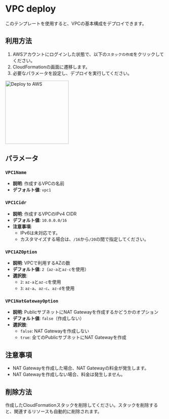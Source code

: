 # VPC deploy

このテンプレートを使用すると、VPCの基本構成をデプロイできます。

## 利用方法

1. AWSアカウントにログインした状態で、以下の`スタックの作成`をクリックしてください。
2. CloudFormationの画面に遷移します。
3. 必要なパラメータを設定し、デプロイを実行してください。

[<img src="https://github.com/mirakuuu/aws-deploy-factory/assets/159740576/c2d15fc9-8371-479b-94b0-4e433118e12e" alt="Deploy to AWS" width="200">](https://ap-northeast-1.console.aws.amazon.com/cloudformation/home?region=ap-northeast-1#/stacks/quickcreate?templateURL=https%3A%2F%2Faws-deploy-factory-ap-northeast-1.s3.ap-northeast-1.amazonaws.com%2F00_vpc%2Fvpc.yml&stackName=VpcStack&param_VPC1Name=vpc1&param_VPC1Cidr=10.0.0.0%2F16&param_VPC1AZOption=2&param_VPC1NatGatewayOption=false)

## パラメータ

### `VPC1Name`

- **説明**: 作成するVPCの名前
- **デフォルト値**: `vpc1`

### `VPC1Cidr`

- **説明**: 作成するVPCのIPv4 CIDR
- **デフォルト値**: `10.0.0.0/16`
- **注意事項**:
  - IPv6は未対応です。
  - カスタマイズする場合は、`/16`から`/20`の間で指定してください。

### `VPC1AZOption`

- **説明**: VPCで利用するAZの数
- **デフォルト値**: `2`（`az-a`と`az-c`を使用）
- **選択肢**:
  - `2`: `az-a`と`az-c`を使用
  - `3`: `az-a`、`az-c`、`az-d`を使用

### `VPC1NatGatewayOption`

- **説明**: PublicサブネットにNAT Gatewayを作成するかどうかのオプション
- **デフォルト値**: `false`（作成しない）
- **選択肢**:
  - `false`: NAT Gatewayを作成しない
  - `true`: 全てのPublicサブネットにNAT Gatewayを作成

## 注意事項

- NAT Gatewayを作成した場合、NAT Gatewayの料金が発生します。
- NAT Gatewayを作成しない場合、料金は発生しません。

## 削除方法

作成したCloudFormationスタックを削除してください。スタックを削除すると、関連するリソースも自動的に削除されます。